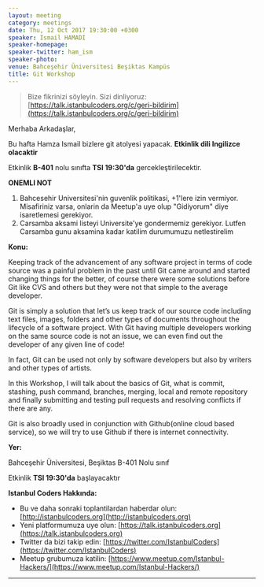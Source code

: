 ```yaml
---
layout: meeting
category: meetings
date: Thu, 12 Oct 2017 19:30:00 +0300
speaker: Ismail HAMADI
speaker-homepage:
speaker-twitter: ham_ism
speaker-photo:
venue: Bahceşehir Üniversitesi Beşiktas Kampüs
title: Git Workshop
---
```


> Bize fikrinizi söyleyin. Sizi dinliyoruz: [https://talk.istanbulcoders.org/c/geri-bildirim](https://talk.istanbulcoders.org/c/geri-bildirim)

Merhaba Arkadaşlar,

Bu hafta Hamza Ismail bizlere git atolyesi yapacak. __Etkinlik dili Ingilizce olacaktir__

Etkinlik __B-401__ nolu sınıfta __TSI 19:30'da__ gercekleştirilecektir.

__ONEMLI NOT__
1. Bahcesehir Universitesi'nin guvenlik politikasi, +1'lere izin vermiyor. Misafiriniz varsa, onlarin da Meetup'a uye olup "Gidiyorum" diye isaretlemesi gerekiyor.
2. Carsamba aksami listeyi Universite'ye gondermemiz gerekiyor. Lutfen Carsamba gunu aksamina kadar katilim durumumuzu netlestirelim


**Konu:**

Keeping track of the advancement of any software project in terms of code source was a painful problem in the past until Git came around and started changing things for the better, of course there were some solutions before Git like CVS and others but they were not that simple to the average developer.

Git is simply a solution that let’s us keep track of our source code including text files, images, folders and other types of documents throughout the lifecycle of a software project. With Git having multiple developers working on the same source code is not an issue, we can even find out the developer of any given line of code!

In fact, Git can be used not only by software developers but also by writers and other types of artists.

In this Workshop, I will talk about the basics of Git, what is commit, stashing, push command, branches, merging, local and remote repository and finally submitting and testing pull requests and resolving conflicts if there are any.

Git is also broadly used in conjunction with Github(online cloud based service), so we will try to use Github if there is internet connectivity.

**Yer:**

Bahceşehir Üniversitesi, Beşiktas B-401 Nolu sınıf

Etkinlik __TSI 19:30'da__ başlayacaktır

**Istanbul Coders Hakkında:**

- Bu ve daha sonraki toplantilardan haberdar olun: [http://istanbulcoders.org](http://istanbulcoders.org)
- Yeni platformumuza uye olun: [https://talk.istanbulcoders.org](https://talk.istanbulcoders.org)
- Twitter da bizi takip edin: [https://twitter.com/IstanbulCoders](https://twitter.com/IstanbulCoders)
- Meetup grubumuza katilin: [https://www.meetup.com/Istanbul-Hackers/](https://www.meetup.com/Istanbul-Hackers/)

----
